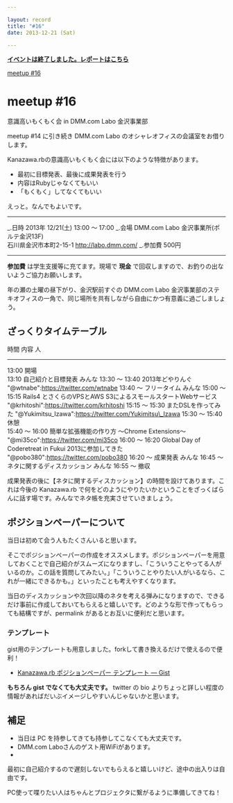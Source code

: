 ```yaml
---

layout: record
title: "#16"
date: 2013-12-21 (Sat)

---
```


<p>
<a href="./report.html"><strong>イベントは終了しました。レポートはこちら</strong></a></p>

<div class="doorkeeper-widget">
<a href="http://kzrb.doorkeeper.jp/events/7389" class="doorkeeper-registration-widget">meetup
#16</a><script src="http://widgets.doorkeeper.jp/w/widget.js" type="text/javascript"></script>

</div>

meetup #16
===========

意識高いもくもく会 in DMM.com Labo 金沢事業部

meetup #14 に引き続き DMM.com Labo
のオシャレオフィスの会議室をお借りします。

Kanazawa.rbの意識高いもくもく会には以下のような特徴があります。

-   最初に目標発表、最後に成果発表を行う
-   内容はRubyじゃなくてもいい
-   「もくもく」してなくてもいい

えっと。なんでもよいです。

  ----------- -----------------------------------------------------
  \_.日時     2013年 12/21(土) 13:00 〜 17:00
  \_.会場     DMM.com Labo 金沢事業所(ポルテ金沢13F)<br>石川県金沢市本町2-15-1 <a href="http://labo.dmm.com/">http://labo.dmm.com/</a>
  \_.参加費   500円
  ----------- -----------------------------------------------------

**参加費** は学生支援等に充てます。現場で **現金**
で回収しますので、お釣りの出ないようご協力お願いします。

年の瀬の土曜の昼下がり、金沢駅前すぐの DMM.com Labo
金沢事業部のステキオフィスの一角で、同じ場所を共有しながら自由にかつ有意義に過ごしましょう。

ざっくりタイムテーブル
----------------------

  時間             内容                                                            人
  ---------------- --------------------------------------------------------------- ----------------------------------------------------------
  13:00            開場                                                            
  13:10            自己紹介と目標発表                                              みんな
  13:30 〜 13:40   2013年どやりんぐ                                                "@wtnabe":https://twitter.com/wtnabe
  13:40 〜         フリータイム                                                    みんな
  15:00 〜 15:15   Rails4 とさくらのVPSとAWS S3によるスモールスタートWebサービス   "@krhitoshi":https://twitter.com/krhitoshi
  15:15 〜 15:30   またDSLを作ってみた                                             "@Yukimitsu\_Izawa":https://twitter.com/Yukimitsu\_Izawa
  15:30 〜 15:40   休憩                                                            
  15:40 〜 16:00   簡単な拡張機能の作り方 〜Chrome Extensions〜                    "@mi35co":https://twitter.com/mi35co
  16:00 〜 16:20   Global Day of Coderetreat in Fukui 2013に参加してきた           "@pobo380":https://twitter.com/pobo380
  16:20 〜         成果発表                                                        みんな
  16:45 〜         ネタに関するディスカッション                                    みんな
  16:55 〜         撤収                                                            

成果発表の後に【ネタに関するディスカッション】の時間を設けてあります。これは今後の
Kanazawa.rb
で何をどのようにやりたいかということをざっくばらんに話す場です。みんなでネタ帳を充実させていきましょう。

ポジションペーパーについて
--------------------------

当日は初めて会う人もたくさんいると思います。

そこでポジションペーパーの作成をオススメします。ポジションペーパーを用意しておくことで自己紹介がスムーズになりますし、「こういうことやってる人がいるのか。この話を質問してみたい。」「こういうことやりたい人がいるなら、これが一緒にできるかも。」といったことも考えやすくなります。

当日のディスカッションや次回以降のネタを考える弾みになりますので、できるだけ事前に作成しておいてもらえると嬉しいです。どのような形で作ってもらっても結構ですが、permalink
があるとお互いに便利だと思います。

### テンプレート

gist用のテンプレートも用意しました。forkして書き換えるだけで使えるので便利！

* [Kanazawa.rb ポジションペーパー テンプレート — Gist](https://gist.github.com/5a523ec3180002229a32)

**もちろん gist でなくても大丈夫です。** twitter の bio
よりちょっと詳しい程度の情報があればだいぶイメージしやすいんじゃないかと思います。

補足
----

* 当日は PC を持参してきても持参してこなくても大丈夫です。
 * DMM.com Laboさんのゲスト用WiFiがあります。
 *
最初に自己紹介するので遅刻しないでもらえると嬉しいけど、途中の出入りは自由です。

PC使って喋りたい人はちゃんとプロジェクタに繋がるように準備してきてね！
